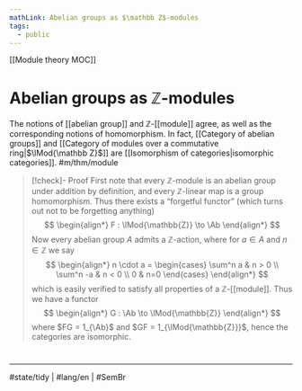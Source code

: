 ```yaml
---
mathLink: Abelian groups as $\mathbb Z$-modules
tags:
  - public
---
```

[[Module theory MOC]]
# Abelian groups as $\mathbb{Z}$-modules

The notions of [[abelian group]] and $\mathbb{Z}$-[[module]] agree, as well as the corresponding notions of homomorphism.
In fact, [[Category of abelian groups]] and [[Category of modules over a commutative ring|$\lMod{\mathbb Z}$]] are [[Isomorphism of categories|isomorphic categories]]. #m/thm/module 

> [!check]- Proof
> First note that every $\mathbb{Z}$-module is an abelian group under addition by definition,
> and every $\mathbb{Z}$-linear map is a group homomorphism.
> Thus there exists a “forgetful functor” (which turns out not to be forgetting anything)
> $$
> \begin{align*}
> F : \lMod{\mathbb{Z}} \to \Ab
> \end{align*}
> $$
> Now every abelian group $A$ admits a $\mathbb{Z}$-action, where for $a \in A$ and $n \in \mathbb{Z}$ we say
> $$
> \begin{align*}
> n \cdot a = \begin{cases}
> \sum^n a & n > 0 \\
> \sum^n -a & n < 0 \\
> 0 & n=0
> \end{cases}
> \end{align*}
> $$
> which is easily verified to satisfy all properties of a $\mathbb{Z}$-[[module]].
> Thus we have a functor
> $$
> \begin{align*}
> G : \Ab \to \lMod{\mathbb{Z}}
> \end{align*}
> $$
> where $FG = 1_{\Ab}$ and $GF = 1_{\lMod{\mathbb{Z}}}$, hence the categories are isomorphic. <span class="QED"/>

#
---
#state/tidy | #lang/en | #SemBr
